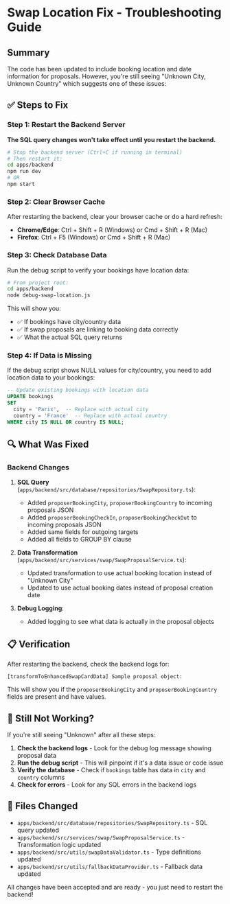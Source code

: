 # Swap Location Fix - Troubleshooting Guide

## Summary
The code has been updated to include booking location and date information for proposals. However, you're still seeing "Unknown City, Unknown Country" which suggests one of these issues:

## ✅ Steps to Fix

### Step 1: Restart the Backend Server
**The SQL query changes won't take effect until you restart the backend.**

```bash
# Stop the backend server (Ctrl+C if running in terminal)
# Then restart it:
cd apps/backend
npm run dev
# OR
npm start
```

### Step 2: Clear Browser Cache
After restarting the backend, clear your browser cache or do a hard refresh:
- **Chrome/Edge**: Ctrl + Shift + R (Windows) or Cmd + Shift + R (Mac)
- **Firefox**: Ctrl + F5 (Windows) or Cmd + Shift + R (Mac)

### Step 3: Check Database Data
Run the debug script to verify your bookings have location data:

```bash
# From project root:
cd apps/backend
node debug-swap-location.js
```

This will show you:
- ✅ If bookings have city/country data
- ✅ If swap proposals are linking to booking data correctly
- ✅ What the actual SQL query returns

### Step 4: If Data is Missing
If the debug script shows NULL values for city/country, you need to add location data to your bookings:

```sql
-- Update existing bookings with location data
UPDATE bookings 
SET 
  city = 'Paris',  -- Replace with actual city
  country = 'France'  -- Replace with actual country
WHERE city IS NULL OR country IS NULL;
```

## 🔍 What Was Fixed

### Backend Changes

1. **SQL Query** (`apps/backend/src/database/repositories/SwapRepository.ts`):
   - Added `proposerBookingCity`, `proposerBookingCountry` to incoming proposals JSON
   - Added `proposerBookingCheckIn`, `proposerBookingCheckOut` to incoming proposals JSON
   - Added same fields for outgoing targets
   - Added all fields to GROUP BY clause

2. **Data Transformation** (`apps/backend/src/services/swap/SwapProposalService.ts`):
   - Updated transformation to use actual booking location instead of "Unknown City"
   - Updated to use actual booking dates instead of proposal creation date

3. **Debug Logging**:
   - Added logging to see what data is actually in the proposal objects

## 📋 Verification

After restarting the backend, check the backend logs for:

```
[transformToEnhancedSwapCardData] Sample proposal object:
```

This will show you if the `proposerBookingCity` and `proposerBookingCountry` fields are present and have values.

## 🐛 Still Not Working?

If you're still seeing "Unknown" after all these steps:

1. **Check the backend logs** - Look for the debug log message showing proposal data
2. **Run the debug script** - This will pinpoint if it's a data issue or code issue
3. **Verify the database** - Check if `bookings` table has data in `city` and `country` columns
4. **Check for errors** - Look for any SQL errors in the backend logs

## 📝 Files Changed

- `apps/backend/src/database/repositories/SwapRepository.ts` - SQL query updated
- `apps/backend/src/services/swap/SwapProposalService.ts` - Transformation logic updated  
- `apps/backend/src/utils/swapDataValidator.ts` - Type definitions updated
- `apps/backend/src/utils/fallbackDataProvider.ts` - Fallback data updated

All changes have been accepted and are ready - you just need to restart the backend!

